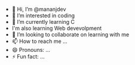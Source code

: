 - 👋 Hi, I’m @mananjdev
- 👀 I’m interested in coding  
- 🌱 I’m currently learning C
- I'm also learning Web devevolpment   
- 💞️ I’m looking to collaborate on learning with me
- 📫 How to reach me ...
- 😄 Pronouns: ...
- ⚡ Fun fact: ...

<!---
mananjdev/mananjdev is a ✨ special ✨ repository because its `README.md` (this file) appears on your GitHub profile.
You can click the Preview link to take a look at your changes.
--->

